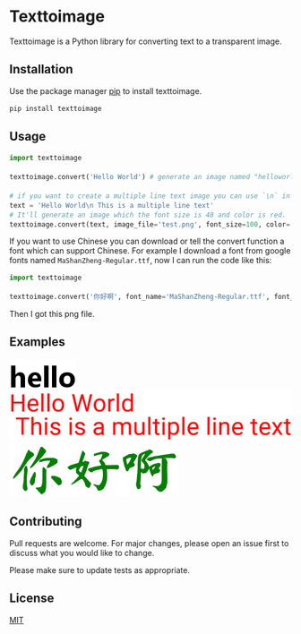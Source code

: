 # Texttoimage

Texttoimage is a Python library for converting text to a transparent image.

## Installation

Use the package manager [pip](https://pip.pypa.io/en/stable/) to install texttoimage.

```bash
pip install texttoimage
```

## Usage

```python
import texttoimage

texttoimage.convert('Hello World') # generate an image named "helloworld.png"

# if you want to create a multiple line text image you can use `\n` in your text
text = 'Hello World\n This is a multiple line text'
# It'll generate an image which the font size is 48 and color is red.
texttoimage.convert(text, image_file='test.png', font_size=100, color='red')
```

If you want to use Chinese you can download or tell the convert function a font which can support Chinese.
For example I download a font from google fonts named `MaShanZheng-Regular.ttf`, now I can run the code like this:
```python
import texttoimage

texttoimage.convert('你好啊', font_name='MaShanZheng-Regular.ttf', font_size=100, color='green')
```
Then I got this png file.

## Examples

![](hello.png)
![](test.png)
![](chinese.png)

## Contributing
Pull requests are welcome. For major changes, please open an issue first to discuss what you would like to change.

Please make sure to update tests as appropriate.

## License
[MIT](https://choosealicense.com/licenses/mit/)
